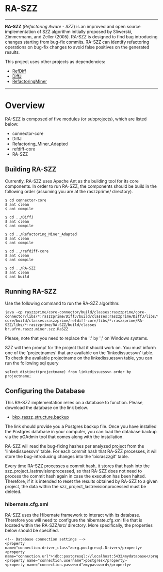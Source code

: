 # RA-SZZ 
---
**RA-SZZ** (*Refactoring Aware - SZZ*) is an improved and open source
implementation of SZZ algorithm initially proposed by Sliwerski, Zimmermann,
and Zeller (2005). RA-SZZ is designed to find bug introducing changes starting
from bug-fix commits.  RA-SZZ can identify refactoring operations on bug-fix
changes to avoid false positives on the generated results.

This project uses other projects as dependencies:
- [RefDiff](https://github.com/aserg-ufmg/RefDiff)
- [DiffJ](https://github.com/jpace/diffj)
- [RefactoringMiner](https://github.com/tsantalis/RefactoringMiner)

---
# Overview

RA-SZZ is composed of five modules (or subprojects), which are listed below:

- connector-core 
- DiffJ
- Refactoring\_Miner\_Adapted
- refdiff-core
- RA-SZZ

## Building RA-SZZ

Currently, RA-SZZ uses Apache Ant as the building tool for its core components.
In order to run RA-SZZ, the components should be build in the following order (assuming you are
at the raszzprime/ directory).

```
$ cd connector-core
$ ant clean
$ ant compile

$ cd ../DiffJ
$ ant clean
$ ant compile

$ cd ../Refactoring_Miner_Adapted
$ ant clean
$ ant compile

$ cd ../refdiff-core
$ ant clean
$ ant compile

$ cd ../RA-SZZ
$ ant clean
$ ant build
```

## Running RA-SZZ

Use the following command to run the RA-SZZ algorithm:

```
java -cp raszzprime/core-connector/build/classes:raszzprime/core-connector/libs/*:raszzprime/DiffJ/build/classes:raszzprime/DiffJ/libs/*:raszzprime/RefactoringMiner_Adapted/build/classes:raszzprime/RefactoringMiner_Adapted/libs/*:raszzprime/refdiff-core/build/classes:raszzprime/refdiff-core/libs/*:raszzprime/RA-SZZ/libs/*:raszzprime/RA-SZZ/build/classes br.ufrn.raszz.miner.szz.RaSZZ
```

Please, note that you need to replace the ':' by ';' on Windows systems.

SZZ will then prompt for the project that it should work on. You must inform one of the 'projectnames' that are available on the 'linkedissuessvn' table.
To check the available projectname on the linkedissuessvn table, you can run the following sql query

```
select distinct(projectname) from linkedissuessvn order by projectname;
```

## Configuring the Database

This RA-SZZ implementation relies on a database to function. Please, download
the database on the link below.

- [bkp_raszz_structure.backup]('https://mylink.com') 

The link should provide you a Postgres backup file. Once you have installed the
Postgres database in your computer, you can load the database backup via the
pGAdmin tool that comes along with the installation.

RA-SZZ will read the bug-fixing hashes per analyzed project from the
'linkedissuessvn' table. For each commit hash that RA-SZZ processes, it will
store the bug-introducing changes into the 'bicraszzgit' table. 

Every time RA-SZZ processes a commit hash, it stores that hash into the
szz_project_lastrevisionprocessed, so that RA-SZZ does not need to process the
commit hash again in case the execution has been halted. Therefore, if it is
intended to reset the results obtained by RA-SZZ to a given project, the data
within the szz_project_lastrevisionprocessed must be deleted.


### hibernate.cfg.xml

RA-SZZ uses the Hibernate framework to interact with its database. Therefore you will
need to configure the hibernate.cfg.xml file that is located within the RA-SZZ/src/ directory. More specifically,
the properties below should be specified.

```
<!-- Database connection settings -->
<property name="connection.driver_class">org.postgresql.Driver</property>
<property name="connection.url">jdbc:postgresql://localhost:5432/mydatabase</property>
<property name="connection.username">postgres</property>
<property name="connection.password">mypassword</property> 
```










